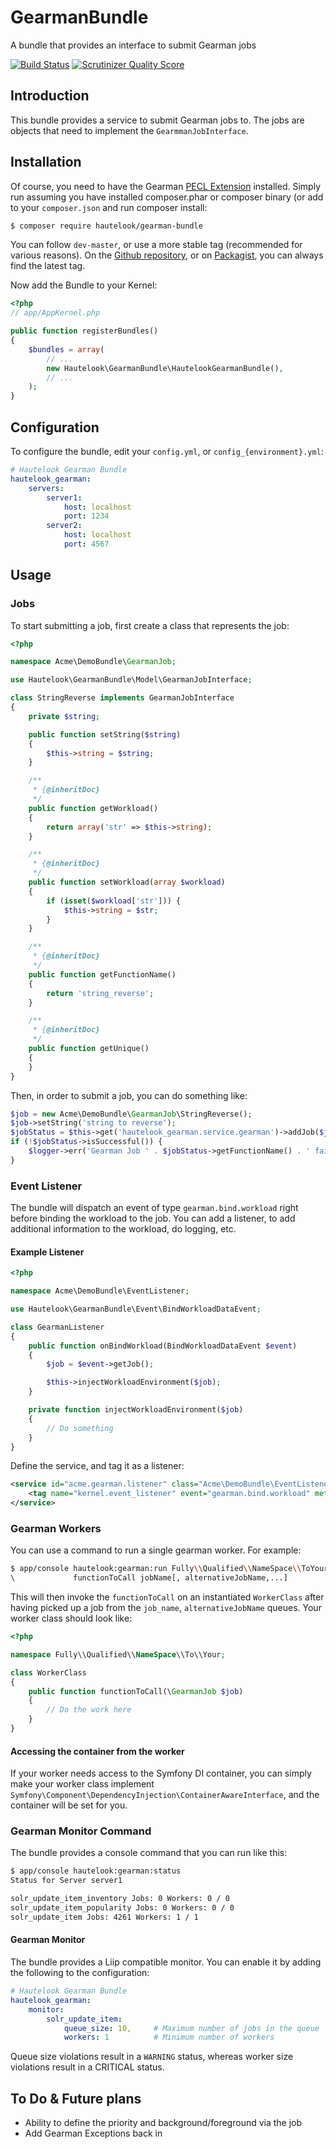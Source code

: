 GearmanBundle
=============

A bundle that provides an interface to submit Gearman jobs

[![Build Status](https://travis-ci.org/hautelook/GearmanBundle.png?branch=master)](https://travis-ci.org/hautelook/GearmanBundle)
[![Scrutinizer Quality Score](https://scrutinizer-ci.com/g/hautelook/GearmanBundle/badges/quality-score.png?s=65f1b0f6666f52666a6a038fe4b7c32190b1af39)](https://scrutinizer-ci.com/g/hautelook/GearmanBundle/)

## Introduction

This bundle provides a service to submit Gearman jobs to. The jobs are objects that need to implement the `GearmmanJobInterface`.

## Installation

Of course, you need to have the Gearman [PECL Extension](http://pecl.php.net/package/gearman) installed.
Simply run assuming you have installed composer.phar or composer binary (or add to your `composer.json` and run composer install:

```bash
$ composer require hautelook/gearman-bundle
```

You can follow `dev-master`, or use a more stable tag (recommended for various reasons). On the [Github repository](https://github.com/hautelook/GearmanBundle), or on [Packagist](http://www.packagist.org), you can always find the latest tag.

Now add the Bundle to your Kernel:

```php
<?php
// app/AppKernel.php

public function registerBundles()
{
    $bundles = array(
        // ...
        new Hautelook\GearmanBundle\HautelookGearmanBundle(),
        // ...
    );
}
```

## Configuration

To configure the bundle, edit your `config.yml`, or `config_{environment}.yml`:

```yml
# Hautelook Gearman Bundle
hautelook_gearman:
    servers:
        server1:
            host: localhost
            port: 1234
        server2:
            host: localhost
            port: 4567
```

## Usage

### Jobs

To start submitting a job, first create a class that represents the job:

```php
<?php

namespace Acme\DemoBundle\GearmanJob;

use Hautelook\GearmanBundle\Model\GearmanJobInterface;

class StringReverse implements GearmanJobInterface
{
    private $string;

    public function setString($string)
    {
        $this->string = $string;
    }

    /**
     * {@inheritDoc}
     */
    public function getWorkload()
    {
        return array('str' => $this->string);
    }

    /**
     * {@inheritDoc}
     */
    public function setWorkload(array $workload)
    {
        if (isset($workload['str'])) {
            $this->string = $str;
        }
    }

    /**
     * {@inheritDoc}
     */
    public function getFunctionName()
    {
        return 'string_reverse';
    }

    /**
     * {@inheritDoc}
     */
    public function getUnique()
    {
    }
}

```

Then, in order to submit a job, you can do something like:

```php
$job = new Acme\DemoBundle\GearmanJob\StringReverse();
$job->setString('string to reverse');
$jobStatus = $this->get('hautelook_gearman.service.gearman')->addJob($job);
if (!$jobStatus->isSuccessful()) {
    $logger->err('Gearman Job ' . $jobStatus->getFunctionName() . ' failed with ' . $jobStatus->getReturnCode());
}
```

### Event Listener

The bundle will dispatch an event of type `gearman.bind.workload` right before binding the workload to the job.
You can add a listener, to add additional information to the workload, do logging, etc.

#### Example Listener

```php
<?php

namespace Acme\DemoBundle\EventListener;

use Hautelook\GearmanBundle\Event\BindWorkloadDataEvent;

class GearmanListener
{
    public function onBindWorkload(BindWorkloadDataEvent $event)
    {
        $job = $event->getJob();

        $this->injectWorkloadEnvironment($job);
    }

    private function injectWorkloadEnvironment($job)
    {
        // Do something
    }
}
```
Define the service, and tag it as a listener:

```xml
<service id="acme.gearman.listener" class="Acme\DemoBundle\EventListener\GearmanListener">
    <tag name="kernel.event_listener" event="gearman.bind.workload" method="onBindWorkload" />
</service>
```

### Gearman Workers

You can use a command to run a single gearman worker. For example:

```bash
$ app/console hautelook:gearman:run Fully\\Qualified\\NameSpace\\ToYour\\WorkerClass
\             functionToCall jobName[, alternativeJobName,...]
```

This will then invoke the `functionToCall` on an instantiated `WorkerClass` after having picked up a job from the
`job_name`, `alternativeJobName` queues. Your worker class should look like:

```php
<?php

namespace Fully\\Qualified\\NameSpace\\To\\Your;

class WorkerClass
{
    public function functionToCall(\GearmanJob $job)
    {
        // Do the work here
    }
}
```

#### Accessing the container from the worker

If your worker needs access to the Symfony DI container, you can simply make your worker class implement
`Symfony\Component\DependencyInjection\ContainerAwareInterface`, and the container will be set for you.

### Gearman Monitor Command

The bundle provides a console command that you can run like this:

```bash
$ app/console hautelook:gearman:status
Status for Server server1

solr_update_item_inventory Jobs: 0 Workers: 0 / 0
solr_update_item_popularity Jobs: 0 Workers: 0 / 0
solr_update_item Jobs: 4261 Workers: 1 / 1
```

#### Gearman Monitor

The bundle provides a Liip compatible monitor. You can enable it by adding the following to the configuration:

```yml
# Hautelook Gearman Bundle
hautelook_gearman:
    monitor:
        solr_update_item:
            queue_size: 10,     # Maximum number of jobs in the queue
            workers: 1          # Minimum number of workers
```

Queue size violations result in a `WARNING` status, whereas worker size violations result in a CRITICAL status.

## To Do & Future plans

- Ability to define the priority and background/foreground via the job
- Add Gearman Exceptions back in
